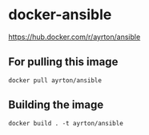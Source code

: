# docker-ansible

https://hub.docker.com/r/ayrton/ansible

## For pulling this image

```
docker pull ayrton/ansible
```

## Building the image

```
docker build . -t ayrton/ansible
```

